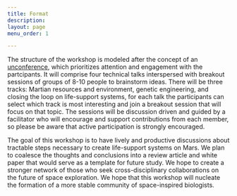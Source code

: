 ```yaml
---
title: Format
description: 
layout: page
menu_order: 1

---
```


The structure of the workshop is modeled after the concept of an [unconference](http://journals.plos.org/ploscompbiol/article/file?id=10.1371/journal.pcbi.1003905&type=printable), which prioritizes attention and engagement with the partcipants. It will comprise four technical talks interspersed with breakout sessions of groups of 8-10 people to brainstorm ideas. There will be three tracks: Martian resources and environment, genetic engineering, and closing the loop on life-support systems, for each talk the participants can select which track is most interesting and join a breakout session that will focus on that topic. The sessions will be discussion driven and guided by a facilitator who will encourage and support contributions from each member, so please be aware that active participation is strongly encouraged.

The goal of this workshop is to have lively and productive discussions about tractable steps necessary to create life-support systems on Mars. We plan to coalesce the thoughts and conclusions into a review article and white paper that would serve as a template for future study. We hope to create a stronger network of those who seek cross-disciplinary collaborations on the future of space exploration. We hope that this workshop will nucleate the formation of a more stable community of space-inspired biologists.
